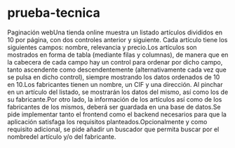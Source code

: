 # prueba-tecnica
Paginación webUna tienda online muestra un listado artículos divididos en 10 por página, con dos controles anterior y siguiente. Cada artículo tiene los siguientes campos: nombre, relevancia y precio.Los artículos son mostrados en forma de tabla (mediante filas y columnas), de manera que en la cabecera de cada campo hay un control para ordenar por dicho campo, tanto ascendente como descendentemente (alternativamente cada vez que se pulsa en dicho control), siempre mostrando los datos ordenados de 10 en 10.Los fabricantes tienen un nombre, un CIF y una dirección. Al pinchar en un artículo del listado, se mostrarán los datos del mismo, así como los de su fabricante.Por otro lado, la información de los artículos así como de los fabricantes de los mismos, deberá ser guardada en una base de datos.Se pide implementar tanto el frontend como el backend necesarios para que la aplicación satisfaga los requisitos planteados.Opcionalmente y como requisito adicional, se pide añadir un buscador que permita buscar por el nombredel artículo y/o del fabricante.
